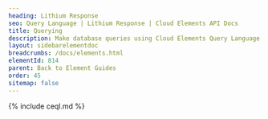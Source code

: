 ```yaml
---
heading: Lithium Response
seo: Query Language | Lithium Response | Cloud Elements API Docs
title: Querying
description: Make database queries using Cloud Elements Query Language.
layout: sidebarelementdoc
breadcrumbs: /docs/elements.html
elementId: 814
parent: Back to Element Guides
order: 45
sitemap: false
---
```


{% include ceql.md %}
